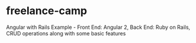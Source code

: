 # freelance-camp
Angular with Rails Example - Front End: Angular 2, Back End: Ruby on Rails, CRUD operations along with some basic features
